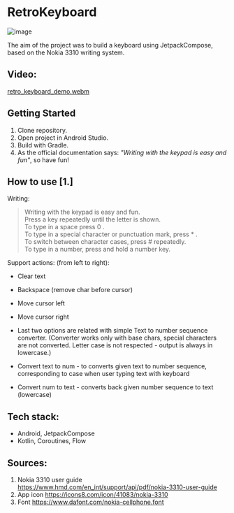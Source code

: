 # RetroKeyboard
![image](https://github.com/user-attachments/assets/66f88236-2adf-4b64-8d28-ee656bd65869)


The aim of the project was to build a keyboard using JetpackCompose, based on the Nokia 3310 writing system.

## Video:
[retro_keyboard_demo.webm](https://github.com/user-attachments/assets/aeed2d38-4122-4270-b748-dfceeecb4e9b)

## Getting Started
1. Clone repository.
2. Open project in Android Studio.
3. Build with Gradle.
4. As the official documentation says: <i>"Writing with the keypad is easy and fun"</i>, so have fun!

## How to use [1.]

Writing: 

>Writing with the keypad is easy and fun. <br />
>Press a key repeatedly until the letter is shown. <br />
>To type in a space press 0 . <br />
>To type in a special character or punctuation mark, press * . <br />
>To switch between character cases, press # repeatedly. <br />
>To type in a number, press and hold a number key. <br />

Support actions: (from left to right):
 - Clear text
 - Backspace (remove char before cursor)
 - Move cursor left
 - Move cursor right
   
 - Last two options are related with simple Text to number sequence converter. (Converter works only with base chars, special characters are not converted. Letter case is not respected - output is always in lowercase.)
 - Convert text to num - to converts given text to number sequence, corresponding to case when user typing text with keyboard
 - Convert num to text - converts back given number sequence to text (lowercase)

## Tech stack:
- Android, JetpackCompose
- Kotlin, Coroutines, Flow

## Sources:
   1. Nokia 3310 user guide https://www.hmd.com/en_int/support/api/pdf/nokia-3310-user-guide
   2. App icon https://icons8.com/icon/41083/nokia-3310
   3. Font https://www.dafont.com/nokia-cellphone.font
